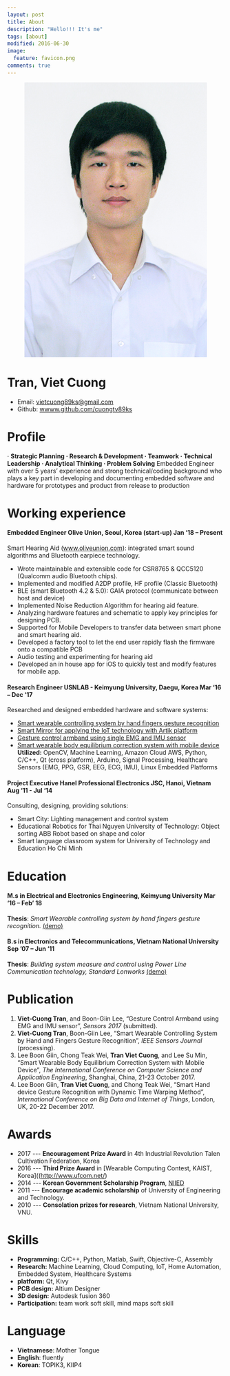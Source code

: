 ```yaml
---
layout: post
title: About
description: "Hello!!! It's me"
tags: [about]
modified: 2016-06-30
image:
  feature: favicon.png
comments: true
---
```



<figure class="half center">
	<img src="/images/avatar.jpg" alt="">
</figure>

Tran, Viet Cuong
================
* Email: [vietcuong89ks@gmail.com](vietcuong89ks@gmail.com)
* Github: [wwww.github.com/cuongtv89ks](https://github.com/cuongtv89ks)

Profile
=======
· **Strategic Planning        · Research & Development    · Teamwork
· Technical Leadership      · Analytical Thinking       · Problem Solving**
Embedded Engineer with over 5 years’ experience and strong technical/coding background who plays a
key part in developing and documenting embedded software and hardware for prototypes and product
from release to production

Working experience
==================
#### Embedded Engineer       Olive Union, Seoul, Korea (start-up)               Jan ‘18 – Present
Smart Hearing Aid (www.oliveunion.com): integrated smart sound algorithms and Bluetooth earpiece
technology.
* Wrote maintainable and extensible code for CSR8765 & QCC5120 (Qualcomm audio Bluetooth chips).
* Implemented and modified A2DP profile, HF profile (Classic Bluetooth)
* BLE (smart Bluetooth 4.2 & 5.0): GAIA protocol (communicate between host and device)
* Implemented Noise Reduction Algorithm for hearing aid feature.
* Analyzing hardware features and schematic to apply key principles for designing PCB.
* Supported for Mobile Developers to transfer data between smart phone and smart hearing aid.
* Developed a factory tool to let the end user rapidly flash the firmware onto a compatible PCB
* Audio testing and experimenting for hearing aid
* Developed an in house app for iOS to quickly test and modify features for mobile app.


#### Research Engineer      USNLAB - Keimyung University, Daegu, Korea          Mar ‘16 – Dec ‘17
Researched and designed embedded hardware and software systems:
* [Smart wearable controlling system by hand fingers gesture recognition]()
* [Smart Mirror for applying the IoT technology with Artik platform]()
* [Gesture control armband using single EMG and IMU sensor](http://cuongtv.com/project/Gesture-Control-Armband-using-Single-EMG-and-IMU-sensor/)
* [Smart wearable body equilibrium correction system with mobile device](http://cuongtv.com/project/Smart-Wearable-Body-Equilibrium-Correction-System-with-Mobile-Device/)
**Utilized:** OpenCV, Machine Learning, Amazon Cloud AWS, Python, C/C++, Qt (cross platform), Arduino,
Signal Processing, Healthcare Sensors (EMG, PPG, GSR, EEG, ECG, IMU), Linux Embedded Platforms


#### Project Executive      Hanel Professional Electronics JSC, Hanoi, Vietnam  Aug ‘11 - Jul ‘14
Consulting, designing, providing solutions:
* Smart City: Lighting management and control system
* Educational Robotics for Thai Nguyen University of Technology: Object sorting ABB Robot based on
shape and color
* Smart language classroom system for University of Technology and Education Ho Chi Minh

Education
=========

#### M.s in Electrical and Electronics Engineering, Keimyung University         Mar ‘16 – Feb’ 18
**Thesis**: *Smart Wearable controlling system by hand fingers gesture recognition.* [(demo)](https://www.youtube.com/watch?v=xYD6fA76y_g)

#### B.s in Electronics and Telecommunications, Vietnam National University     Sep ’07 – Jun ‘11
**Thesis**: *Building system measure and control using Power Line Communication technology, Standard Lonworks* [(demo)](https://www.youtube.com/watch?v=JJyp_-AzI58&feature=youtu.be)

Publication
===========

1. **Viet-Cuong Tran**, and Boon-Giin Lee, “Gesture Control Armband using EMG and IMU sensor”, *Sensors 2017* (submitted).
2. **Viet-Cuong Tran**, Boon-Giin Lee, “Smart Wearable Controlling System by Hand and Fingers Gesture Recognition”, *IEEE Sensors Journal* (processing).
3. Lee Boon Giin, Chong Teak Wei, **Tran Viet Cuong**, and Lee Su Min, “Smart Wearable Body Equilibrium Correction System with Mobile Device”, *The International Conference on Computer Science and Application Engineering*, Shanghai, China, 21-23 October 2017.
4. Lee Boon Giin, **Tran Viet Cuong**, and Chong Teak Wei, “Smart Hand device Gesture Recognition with Dynamic Time Warping Method”, *International Conference on Big Data and Internet of Things*, London, UK, 20-22 December 2017.


Awards
======
* 2017 --- **Encouragement Prize Award** in 4th Industrial Revolution Talen Cultivation Federation, Korea
* 2016 --- **Third Prize Award** in [Wearable Computing Contest, KAIST, Korea]((http://www.ufcom.net/)
* 2014 --- **Korean Government Scholarship Program**, [NIIED](http://www.niied.go.kr/eng/main.do)
* 2011 --- **Encourage academic scholarship** of University of Engineering and Technology.
* 2010 --- **Consolation prizes for research**, Vietnam National University, VNU.

Skills
======
* **Programming:** C/C++, Python, Matlab, Swift, Objective-C, Assembly
* **Research:** Machine Learning, Cloud Computing, IoT, Home Automation, Embedded System, Healthcare Systems
* **platform:** Qt, Kivy
* **PCB design:** Altium Designer
* **3D design:** Autodesk fusion 360
* **Participation:** team work soft skill, mind maps soft skill

Language
========
* **Vietnamese**: Mother Tongue
* **English**: fluently
* **Korean**: TOPIK3, KIIP4
